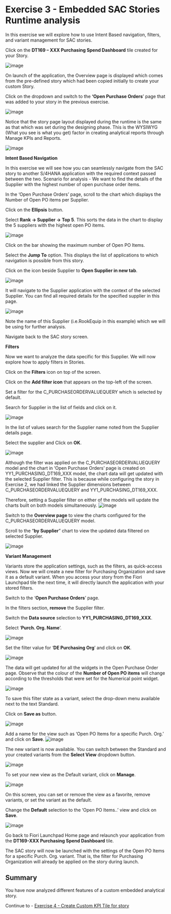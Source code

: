 # Exercise 3 - Embedded SAC Stories Runtime analysis

In this exercise we will explore how to use Intent Based navigation, filters, and variant management for SAC stories.

Click on the **DT169 – XXX Purchasing Spend Dashboard** tile created for your Story.

![image](https://github.com/SAP-samples/teched2023-DT169/blob/main/exercises/ex3/images/1.png)

On launch of the application, the Overview page is displayed which comes from the pre-defined story which had been copied initially to create your custom Story.

Click on the dropdown and switch to the **‘Open Purchase Orders**’ page that was added to your story in the previous exercise.

![image](https://github.com/SAP-samples/teched2023-DT169/blob/main/exercises/ex3/images/2.png)

Notice that the story page layout displayed during the runtime is the same as that which was set during the designing phase. This is the WYSIWYG (What you see is what you get) factor in creating analytical reports through Manage KPIs and Reports.

![image](https://github.com/SAP-samples/teched2023-DT169/blob/main/exercises/ex3/images/3.png)

**Intent Based Navigation**

In this exercise we will see how you can seamlessly navigate from the SAC story to another S/4HANA application with the required context passed between the two. 
Scenario for analysis - We want to find the details of the Supplier with the highest number of open purchase order items.

In the ‘Open Purchase Orders’ page, scroll to the chart which displays the Number of Open PO items per Supplier.

Click on the **Ellipsis** button. 

Select **Rank -> Supplier -> Top 5**. This sorts the data in the chart to display the 5 suppliers with the highest open PO items.

![image](https://github.com/SAP-samples/teched2023-DT169/blob/main/exercises/ex3/images/4.png)


Click on the bar showing the maximum number of Open PO Items.

Select the **Jump To** option. This displays the list of applications to which navigation is possible from this story.

Click on the icon beside Supplier to **Open Supplier in new tab**. 

![image](https://github.com/SAP-samples/teched2023-DT169/blob/main/exercises/ex3/images/5.png)

It will navigate to the Supplier application with the context of the selected Supplier. You can find all required details for the specified supplier in this page. 


![image](https://github.com/SAP-samples/teched2023-DT169/blob/main/exercises/ex3/images/6.png)

Note the name of this Supplier (i.e.RookEquip in this example) which we will be using for further analysis.

Navigate back to the SAC story screen.


**Filters**

Now we want to analyze the data specific for this Supplier. We will now explore how to apply filters in Stories.  

Click on the **Filters** icon on top of the screen.

Click on the **Add filter icon** that appears on the top-left of the screen.

Set a filter for the C_PURCHASEORDERVALUEQUERY which is selected by default.

Search for Supplier in the list of fields and click on it. 

![image](https://github.com/SAP-samples/teched2023-DT169/blob/main/exercises/ex3/images/7.png)

In the list of values search for the Supplier name noted from the Supplier details page.

Select the supplier and Click on **OK**.

![image](https://github.com/SAP-samples/teched2023-DT169/blob/main/exercises/ex3/images/8.png)

Although the filter was applied on the C_PURCHASEORDERVALUEQUERY model and the chart in ‘Open Purchase Orders’ page is created on YY1_PURCHASING_DT169_XXX model, the chart data will get updated with the selected Supplier filter. This is because while configuring the story in Exercise 2, we had linked the Supplier dimensions between C_PURCHASEORDERVALUEQUERY and YY1_PURCHASING_DT169_XXX. 

Therefore, setting a Supplier filter on either of the models will update the charts built on both models simultaneously. 
![image](https://github.com/SAP-samples/teched2023-DT169/blob/main/exercises/ex3/images/9.png)

Switch to the **Overview page** to view the charts configured for the C_PURCHASEORDERVALUEQUERY model.

Scroll to the “**by Supplier**” chart to view the updated data filtered on selected Supplier.

![image](https://github.com/SAP-samples/teched2023-DT169/blob/main/exercises/ex3/images/10.png)


**Variant Management**

Variants store the application settings, such as the filters, as quick-access views. 
Now we will create a new filter for Purchasing Organization and save it as a default variant. When you access your story from the Fiori Launchpad tile the next time, it will directly launch the application with your stored filters.

Switch to the ‘**Open Purchase Orders**’ page.

In the filters section, **remove** the Supplier filter.

Switch the **Data source** selection to **YY1_PURCHASING_DT169_XXX**. 

Select ‘**Purch. Org. Name**’.

![image](https://github.com/SAP-samples/teched2023-DT169/blob/main/exercises/ex3/images/11.png)

Set the filter value for ‘**DE Purchasing Org**’ and click on **OK**.

![image](https://github.com/SAP-samples/teched2023-DT169/blob/main/exercises/ex3/images/12.png)

The data will get updated for all the widgets in the Open Purchase Order page. Observe that the colour of the **Number of Open PO items** will change according to the thresholds that were set for the Numerical point widget.

![image](https://github.com/SAP-samples/teched2023-DT169/blob/main/exercises/ex3/images/13.png)


To save this filter state as a variant, select the drop-down menu available next to the text Standard.

Click on **Save as** button. 

![image](https://github.com/SAP-samples/teched2023-DT169/blob/main/exercises/ex3/images/14.png)


Add a name for the view such as ‘Open PO Items for a specific Purch. Org.’ and click on **Save**.
![image](https://github.com/SAP-samples/teched2023-DT169/blob/main/exercises/ex3/images/15.png)

The new variant is now available. You can switch between the Standard and your created variants from the **Select View** dropdown button.

![image](https://github.com/SAP-samples/teched2023-DT169/blob/main/exercises/ex3/images/16.png)

To set your new view as the Default variant, click on **Manage**.

![image](https://github.com/SAP-samples/teched2023-DT169/blob/main/exercises/ex3/images/17.png)


On this screen, you can set or remove the view as a favorite, remove variants, or set the variant as the default. 

Change the **Default** selection to the ‘Open PO Items..’ view and click on **Save**.


![image](https://github.com/SAP-samples/teched2023-DT169/blob/main/exercises/ex3/images/18.png)


Go back to Fiori Launchpad Home page and relaunch your application from the **DT169-XXX Purchasing Spend Dashboard** tile.

The SAC story will now be launched with the settings of the Open PO Items for a specific Purch. Org. variant. That is, the filter for Purchasing Organization will already be applied on the story during launch.  



## Summary

You have now analyzed different features of a custom embedded analytical story. 

Continue to - [Exercise 4 - Create Custom KPI Tile for story ](../ex4/README.md)
